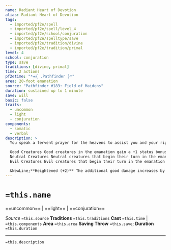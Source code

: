 ```yaml
---
name: Radiant Heart of Devotion
alias: Radiant Heart of Devotion
tags:
  - imported/pf2e/spell
  - imported/pf2e/spell/level_4
  - imported/pf2e/school/conjuration
  - imported/pf2e/spelltype/save
  - imported/pf2e/tradition/divine
  - imported/pf2e/tradition/primal
level: 4
school: conjuration
type: save
traditions: [divine, primal]
time: 2 actions
pf2etime: "*⬺{ .Pathfinder }*"
area: 20-foot emanation
source: "Pathfinder #183: Field of Maidens"
duration: sustained up to 1 minute
save: will
basic: false
traits:
  - uncommon
  - light
  - conjuration
components:
  - somatic
  - verbal
description: >
  You speak a fervent prayer for the heavens to assist you and your righteous allies. Your heart begins to glow with a radiance that fills the area with bright light. The spell has the following effects on creatures in the area, based on the creature's alignment on the good-evil axis.

  Good Creatures Good creatures in the emanation gain a +1 status bonus to attack rolls and their Strikes deal an additional 1d6 good damage.
  Neutral Creatures Neutral creatures that begin their turn in the emanation must succeed at a Will save or be [[Dazzled]] for 1 round.
  Evil Creatures Evil creatures that begin their turn in the emanation must succeed at a Will save or be [[Blinded]] for 1 round.

  &NewLine;**Heightened (+2)** The additional good damage increases by 1d6.
---
```

# `=this.name`
==uncommon== | ==light== | ==conjuration==

*Source* `=this.source`
**Traditions** `=this.traditions`
**Cast** `=this.time` | `=this.components`
**Area** `=this.area`
**Saving Throw** `=this.save`; **Duration** `=this.duration`

***
`=this.description`